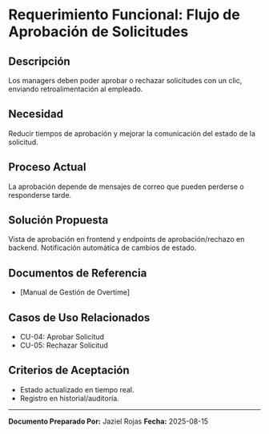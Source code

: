 # Requerimiento Funcional: Flujo de Aprobación de Solicitudes

## Descripción

Los managers deben poder aprobar o rechazar solicitudes con un clic, enviando retroalimentación al empleado.

## Necesidad

Reducir tiempos de aprobación y mejorar la comunicación del estado de la solicitud.

## Proceso Actual

La aprobación depende de mensajes de correo que pueden perderse o responderse tarde.

## Solución Propuesta

Vista de aprobación en frontend y endpoints de aprobación/rechazo en backend. Notificación automática de cambios de estado.

## Documentos de Referencia

- [Manual de Gestión de Overtime]

## Casos de Uso Relacionados

- CU-04: Aprobar Solicitud
- CU-05: Rechazar Solicitud

## Criterios de Aceptación

- Estado actualizado en tiempo real.
- Registro en historial/auditoría.

---

**Documento Preparado Por:** Jaziel Rojas
**Fecha:** 2025-08-15
